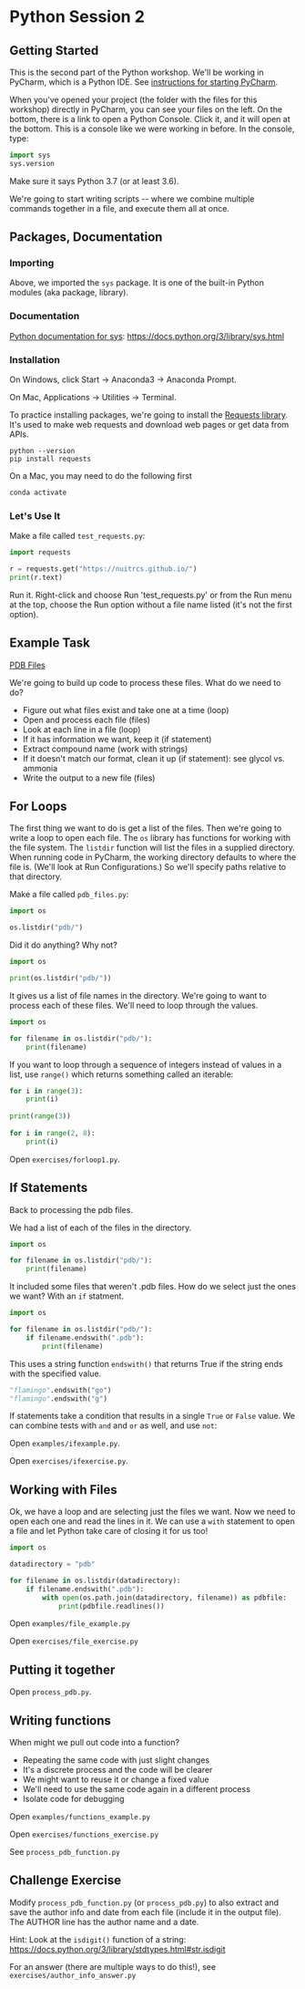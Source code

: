 # Python Session 2

## Getting Started

This is the second part of the Python workshop.  We'll be working in PyCharm, which is a Python IDE.  See [instructions for starting PyCharm](pycharm.md).

When you've opened your project (the folder with the files for this workshop) directly in PyCharm, you can see your files on the left.  On the bottom, there is a link to open a Python Console.  Click it, and it will open at the bottom.  This is a console like we were working in before.  In the console, type:

```python
import sys
sys.version
```

Make sure it says Python 3.7 (or at least 3.6).

We're going to start writing scripts -- where we combine multiple commands together in a file, and execute them all at once.  

## Packages, Documentation

### Importing

Above, we imported the `sys` package.  It is one of the built-in Python modules (aka package, library).  

### Documentation

[Python documentation for sys](https://docs.python.org/3/library/sys.html): https://docs.python.org/3/library/sys.html

### Installation

On Windows, click Start -> Anaconda3 -> Anaconda Prompt.

On Mac, Applications -> Utilities -> Terminal.

To practice installing packages, we're going to install the [Requests library](https://2.python-requests.org//en/master/).  It's used to make web requests and download web pages or get data from APIs.  

```
python --version
pip install requests
```

On a Mac, you may need to do the following first

```python
conda activate
```

### Let's Use It

Make a file called `test_requests.py`: 

```python
import requests

r = requests.get("https://nuitrcs.github.io/")
print(r.text)
```

Run it.  Right-click and choose Run 'test_requests.py' or from the Run menu at the top, choose the Run option without a file name listed (it's not the first option).

## Example Task

[PDB Files]("pdb/")

We're going to build up code to process these files.  What do we need to do?

* Figure out what files exist and take one at a time (loop)
* Open and process each file (files)
* Look at each line in a file (loop)
* If it has information we want, keep it (if statement)
* Extract compound name (work with strings)
* If it doesn't match our format, clean it up (if statement): see glycol vs. ammonia
* Write the output to a new file (files)

## For Loops

The first thing we want to do is get a list of the files.  Then we're going to write a loop to open each file.  The `os` library has functions for working with the file system.  The `listdir` function will list the files in a supplied directory.  When running code in PyCharm, the working directory defaults to where the file is.  (We'll look at Run Configurations.)  So we'll specify paths relative to that directory.

Make a file called `pdb_files.py`:

```python
import os

os.listdir("pdb/")
```

Did it do anything?  Why not?

```python
import os

print(os.listdir("pdb/"))
```

It gives us a list of file names in the directory.  We're going to want to process each of these files.  We'll need to loop through the values.


```python
import os

for filename in os.listdir("pdb/"):
	print(filename)
```

If you want to loop through a sequence of integers instead of values in a list, use `range()` which returns something called an iterable:

```python
for i in range(3):
	print(i)
	
print(range(3))
	
for i in range(2, 8):
	print(i)
```

Open `exercises/forloop1.py`.  


## If Statements

Back to processing the pdb files.  

We had a list of each of the files in the directory.  

```python
import os

for filename in os.listdir("pdb/"):
	print(filename)
```

It included some files that weren't .pdb files.  How do we select just the ones we want?  With an `if` statment.

```python
import os

for filename in os.listdir("pdb/"):
	if filename.endswith(".pdb"):
		print(filename)
```

This uses a string function `endswith()` that returns True if the string ends with the specified value.

```python
"flamingo".endswith("go")
"flamingo".endswith("g")
```

If statements take a condition that results in a single `True` or `False` value.  We can combine tests with `and` and `or` as well, and use `not`:

Open `examples/ifexample.py`.

Open `exercises/ifexercise.py`.

## Working with Files

Ok, we have a loop and are selecting just the files we want.  Now we need to open each one and read the lines in it.  We can use a `with` statement to open a file and let Python take care of closing it for us too!  

```python
import os

datadirectory = "pdb"

for filename in os.listdir(datadirectory):
	if filename.endswith(".pdb"):
		with open(os.path.join(datadirectory, filename)) as pdbfile:
			print(pdbfile.readlines())
```

Open `examples/file_example.py`

Open `exercises/file_exercise.py`

## Putting it together

Open `process_pdb.py`.


## Writing functions

When might we pull out code into a function?

* Repeating the same code with just slight changes
* It's a discrete process and the code will be clearer 
* We might want to reuse it or change a fixed value
* We'll need to use the same code again in a different process
* Isolate code for debugging

Open `examples/functions_example.py`

Open `exercises/functions_exercise.py`



See `process_pdb_function.py`


## Challenge Exercise

Modify `process_pdb_function.py` (or `process_pdb.py`) to also extract and save the author info and date from each file (include it in the output file).  The AUTHOR line has the author name and a date.  

Hint: Look at the `isdigit()` function of a string: https://docs.python.org/3/library/stdtypes.html#str.isdigit 

For an answer (there are multiple ways to do this!), see `exercises/author_info_answer.py`





